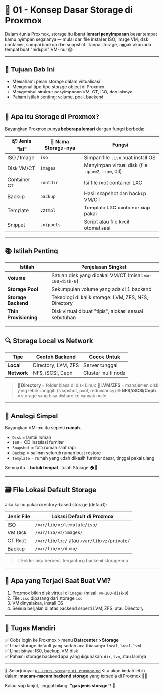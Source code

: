 # 💾 01 - Konsep Dasar Storage di Proxmox

Dalam dunia Proxmox, storage itu ibarat **lemari penyimpanan** besar tempat kamu nyimpan segalanya — mulai dari file installer ISO, image VM, disk container, sampai backup dan snapshot.
Tanpa storage, nggak akan ada tempat buat "hidupin" VM-mu! 😱

---

## 🎯 Tujuan Bab Ini

* Memahami peran storage dalam virtualisasi
* Mengenal tipe-tipe storage object di Proxmox
* Mengetahui struktur penyimpanan VM, CT, ISO, dan lainnya
* Paham istilah penting: volume, pool, backend

---

## 🧱 Apa Itu Storage di Proxmox?

Bayangkan Proxmox punya **beberapa lemari** dengan fungsi berbeda:

| 📦 Jenis "Isi" | 📁 Nama Storage-nya | Fungsi                                              |
| -------------- | ------------------- | --------------------------------------------------- |
| ISO / Image    | `iso`               | Simpan file `.iso` buat install OS                  |
| Disk VM/CT     | `images`            | Menyimpan virtual disk (file `.qcow2`, `.raw`, dll) |
| Container CT   | `rootdir`           | Isi file root container LXC                         |
| Backup         | `backup`            | Hasil snapshot dan backup VM/CT                     |
| Template       | `vztmpl`            | Template LXC container siap pakai                   |
| Snippet        | `snippets`          | Script atau file kecil otomatisasi                  |

---

## 📚 Istilah Penting

| Istilah               | Penjelasan Singkat                                      |
| --------------------- | ------------------------------------------------------- |
| **Volume**            | Satuan disk yang dipakai VM/CT (misal: `vm-100-disk-0`) |
| **Storage Pool**      | Sekumpulan volume yang ada di 1 backend                 |
| **Storage Backend**   | Teknologi di balik storage: LVM, ZFS, NFS, Directory    |
| **Thin Provisioning** | Disk virtual dibuat "tipis", alokasi sesuai kebutuhan   |

---

## 🔍 Storage Local vs Network

| Tipe        | Contoh Backend      | Cocok Untuk        |
| ----------- | ------------------- | ------------------ |
| **Local**   | Directory, LVM, ZFS | Server tunggal     |
| **Network** | NFS, iSCSI, Ceph    | Cluster multi node |

> 🔧 **Directory** = folder biasa di disk Linux
> 🔬 **LVM/ZFS** = manajemen disk yang lebih canggih (snapshot, pool, redundancy)
> 🌐 **NFS/iSCSI/Ceph** = storage yang bisa dishare ke banyak node

---

## 🧠 Analogi Simpel

Bayangkan VM-mu itu seperti **rumah**.

* `Disk` = lantai rumah
* `ISO` = CD instalasi furnitur
* `Snapshot` = foto rumah saat rapi
* `Backup` = salinan seluruh rumah buat restore
* `Template` = rumah yang udah dikasih furnitur dasar, tinggal pakai ulang

Semua itu... **butuh tempat**. Itulah Storage 🏠💽

---

## 🗃️ File Lokasi Default Storage

Jika kamu pakai directory-based storage (default):

| Jenis File | Lokasi Default di Proxmox                   |
| ---------- | ------------------------------------------- |
| ISO        | `/var/lib/vz/template/iso/`                 |
| VM Disk    | `/var/lib/vz/images/`                       |
| CT Root    | `/var/lib/lxc/` atau `/var/lib/vz/private/` |
| Backup     | `/var/lib/vz/dump/`                         |

> 💡 Folder bisa berbeda tergantung backend storage-mu

---

## 🚀 Apa yang Terjadi Saat Buat VM?

1. Proxmox bikin disk virtual di `images` (misal: `vm-100-disk-0`)
2. File `.iso` dipasang dari storage `iso`
3. VM dinyalakan, install OS
4. Semua berjalan di atas backend seperti LVM, ZFS, atau Directory

---

## 🎯 Tugas Mandiri

✅ Coba login ke Proxmox > menu **Datacenter > Storage**   
✅ Lihat storage default yang sudah ada (biasanya `local`, `local-lvm`)    
✅ Lihat isinya: ISO, backup, VM disk   
✅ Pahami storage backend apa yang digunakan: `dir`, `lvm`, atau lainnya   

---

📍 Selanjutnya: [`02_Jenis_Storage_di_Proxmox.md`](02_Jenis_Storage_di_Proxmox.md)
Kita akan bedah lebih dalam: **macam-macam backend storage** yang tersedia di Proxmox 🧠✨

Kalau siap lanjut, tinggal bilang: **"gas jenis storage"**! 💬

